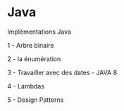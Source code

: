 # Java
Implémentations Java

1 - Arbre binaire

2 - la énumération

3 - Travailler avec des dates - JAVA 8

4 - Lambdas

5 - Design Patterns